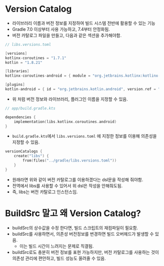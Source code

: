 # Version Catalog

- 라이브러리 이름과 버전 정보를 지정하여 빌드 시스템 전반에 활용할 수 있는 기능
- Gradle 7.0 이상부터 사용 가능하고, 7.4부터 안정화됨.
- 버전 카탈로그 파일을 만들고, 다음과 같은 섹션을 추가해야함.

```kotlin
// libs.versions.toml

[versions]
kotlinx-coroutines = "1.7.1"
kotlin = "1.8.21"

[libraries]
kotlinx-coroutines-android = { module = "org.jetbrains.kotlinx:kotlinx-coroutines-android", version.ref = "kotlinx-coroutines" }

[plugins]
kotlin-android = { id = "org.jetbrains.kotlin.android", version.ref = "kotlin" }
```

- 위 처럼 버전 정보와 라이브러리, 플러그인 이름을 지정할 수 있음.

```kotlin
// app/build.gradle.kts

dependencies {
    implementation(libs.kotlinx.coroutines.android)
}
```

- `build.gradle.kts`에서 `libs.versions.toml` 에 지정한 정보를 이용해 의존성을 지정할 수 있음.

```kotlin
versionCatalogs {
    create("libs") {
        from(files("../gradle/libs.versions.toml"))
    }
}
```

- 원래라면 위와 같이 버전 카탈로그를 이용하겠다는 dsl문을 작성해 줘야함.
- 전역에서 libs를 사용할 수 있어서 위 dsl은 작성을 안해줘도됨.
- 즉, libs는 버전 카탈로그 인스턴스임.

# BuildSrc 말고 왜 Version Catalog?

- buildSrc의 상수값을 수정 한다면, 빌드 스크립트의 재컴파일이 필요함.
- buildSrc를 사용하면서, 의존성 버전정보를 번경하면 빌드 오버헤드가 발생할 수 있음.
    - 이는 빌드 시간이 느려지는 문제로 직결됨.
- buildSrc로도 충분히 버전 정보를 표현 가능하지만, 버전 카탈로그를 사용하는 것이 의존성 관리에 편안하고, 빌드 성능도 올려줄 수 있음.
